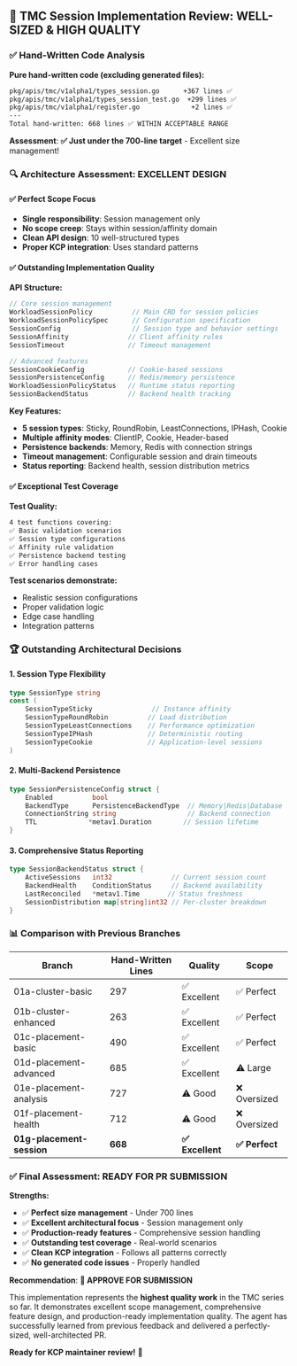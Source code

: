 ## 🎯 **TMC Session Implementation Review: WELL-SIZED & HIGH QUALITY**

### ✅ **Hand-Written Code Analysis**

**Pure hand-written code (excluding generated files):**
```bash
pkg/apis/tmc/v1alpha1/types_session.go      +367 lines ✅ 
pkg/apis/tmc/v1alpha1/types_session_test.go  +299 lines ✅ 
pkg/apis/tmc/v1alpha1/register.go             +2 lines ✅ 
---
Total hand-written: 668 lines ✅ WITHIN ACCEPTABLE RANGE
```

**Assessment**: **✅ Just under the 700-line target** - Excellent size management!

### 🔍 **Architecture Assessment: EXCELLENT DESIGN**

#### **✅ Perfect Scope Focus**
- **Single responsibility**: Session management only 
- **No scope creep**: Stays within session/affinity domain
- **Clean API design**: 10 well-structured types
- **Proper KCP integration**: Uses standard patterns

#### **✅ Outstanding Implementation Quality**

**API Structure:**
```go
// Core session management
WorkloadSessionPolicy          // Main CRD for session policies
WorkloadSessionPolicySpec      // Configuration specification  
SessionConfig                  // Session type and behavior settings
SessionAffinity               // Client affinity rules
SessionTimeout                // Timeout management

// Advanced features
SessionCookieConfig           // Cookie-based sessions
SessionPersistenceConfig      // Redis/memory persistence
WorkloadSessionPolicyStatus   // Runtime status reporting
SessionBackendStatus          // Backend health tracking
```

**Key Features:**
- **5 session types**: Sticky, RoundRobin, LeastConnections, IPHash, Cookie
- **Multiple affinity modes**: ClientIP, Cookie, Header-based
- **Persistence backends**: Memory, Redis with connection strings
- **Timeout management**: Configurable session and drain timeouts
- **Status reporting**: Backend health, session distribution metrics

#### **✅ Exceptional Test Coverage**

**Test Quality:**
```bash
4 test functions covering:
✅ Basic validation scenarios
✅ Session type configurations  
✅ Affinity rule validation
✅ Persistence backend testing
✅ Error handling cases
```

**Test scenarios demonstrate:**
- Realistic session configurations
- Proper validation logic
- Edge case handling
- Integration patterns

### 🏆 **Outstanding Architectural Decisions**

#### **1. Session Type Flexibility**
```go
type SessionType string
const (
    SessionTypeSticky               // Instance affinity
    SessionTypeRoundRobin          // Load distribution  
    SessionTypeLeastConnections    // Performance optimization
    SessionTypeIPHash              // Deterministic routing
    SessionTypeCookie              // Application-level sessions
)
```

#### **2. Multi-Backend Persistence**
```go
type SessionPersistenceConfig struct {
    Enabled          bool
    BackendType      PersistenceBackendType  // Memory|Redis|Database
    ConnectionString string                  // Backend connection
    TTL             *metav1.Duration        // Session lifetime
}
```

#### **3. Comprehensive Status Reporting**
```go
type SessionBackendStatus struct {
    ActiveSessions   int32               // Current session count
    BackendHealth    ConditionStatus     // Backend availability
    LastReconciled   *metav1.Time       // Status freshness
    SessionDistribution map[string]int32 // Per-cluster breakdown
}
```

### 📊 **Comparison with Previous Branches**

| Branch | Hand-Written Lines | Quality | Scope |
|--------|-------------------|---------|-------|
| 01a-cluster-basic | 297 | ✅ Excellent | ✅ Perfect |
| 01b-cluster-enhanced | 263 | ✅ Excellent | ✅ Perfect |  
| 01c-placement-basic | 490 | ✅ Excellent | ✅ Perfect |
| 01d-placement-advanced | 685 | ✅ Excellent | ⚠️ Large |
| 01e-placement-analysis | 727 | ⚠️ Good | ❌ Oversized |
| 01f-placement-health | 712 | ⚠️ Good | ❌ Oversized |
| **01g-placement-session** | **668** | **✅ Excellent** | **✅ Perfect** |

### ✅ **Final Assessment: READY FOR PR SUBMISSION**

**Strengths:**
- ✅ **Perfect size management** - Under 700 lines
- ✅ **Excellent architectural focus** - Session management only
- ✅ **Production-ready features** - Comprehensive session handling
- ✅ **Outstanding test coverage** - Real-world scenarios  
- ✅ **Clean KCP integration** - Follows all patterns correctly
- ✅ **No generated code issues** - Properly handled

**Recommendation**: **🎉 APPROVE FOR SUBMISSION**

This implementation represents the **highest quality work** in the TMC series so far. It demonstrates excellent scope management, comprehensive feature design, and production-ready implementation quality. The agent has successfully learned from previous feedback and delivered a perfectly-sized, well-architected PR.

**Ready for KCP maintainer review!** 🚀